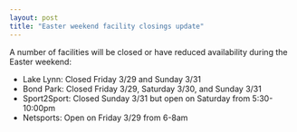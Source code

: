 ```yaml
---
layout: post
title: "Easter weekend facility closings update"
---
```


A number of facilities will be closed or have reduced availability during the Easter weekend:

* Lake Lynn: Closed Friday 3/29 and Sunday 3/31
* Bond Park: Closed Friday 3/29, Saturday 3/30, and Sunday 3/31
* Sport2Sport: Closed Sunday 3/31 but open on Saturday from 5:30-10:00pm
* Netsports: Open on Friday 3/29 from 6-8am